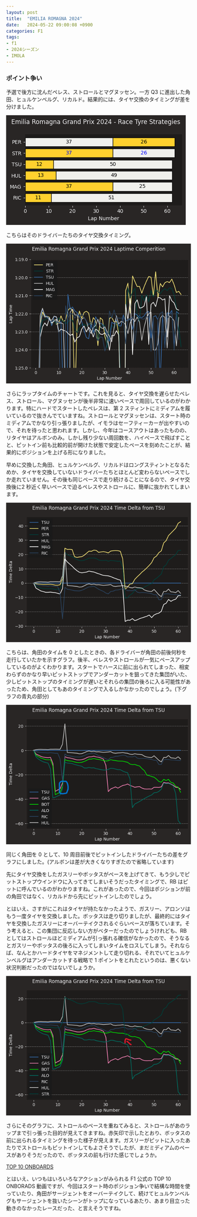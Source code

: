 ```yaml
---
layout: post
title:  "EMILIA ROMAGNA 2024"
date:   2024-05-22 09:00:08 +0900
categories: F1
tags:
- f1
- 2024シーズン
- IMOLA
---
```

### ポイント争い
予選で後方に沈んだペレス、ストロールとマグヌッセン。一方 Q3 に進出した角田、ヒュルケンベルグ、リカルド。結果的には、タイヤ交換のタイミングが差を分けました。

![tyre][img10]

こちらはそのドライバーたちのタイヤ交換タイミング。

![chart1][img11]

さらにラップタイムのチャートです。これを見ると、タイヤ交換を遅らせたペレス、ストロール、マグヌッセンが後半非常に速いペースで周回しているのがわかります。特にハードでスタートしたペレスは、第 2 スティントにミディアムを履いているので抜きんでていますね。ストロールとマグヌッセンは、スタート時のミディアムでかなり引っ張りましたが、イモラはセーフティーカーが出やすいので、それを待ったと思われます。しかし、今年はコースアウトはあったものの、リタイヤはアルボンのみ。しかし残り少ない周回数を、ハイペースで飛ばすことと、ピットイン前も比較的前が開けた状態で安定したペースを刻めたことが、結果的にポジションを上げる形になりました。

早めに交換した角田、ヒュルケンベルグ、リカルドはロングスティントとなるためか、タイヤを交換していないドライバーたちとほとんど変わらないペースでしか走れていません。その後も同じペースで走り続けることになるので、タイヤ交換後に2 秒近く早いペースで迫るペレスやストロールに、簡単に抜かれてしまいます。

![chart2][img12]

こちらは、角田のタイムを 0 としたときの、各ドライバーが角田の前後何秒を走行していたかを示すグラフ。後半、ペレスやストロールが一気にペースアップしているのがよくわかります。スタートでハースに前に出られてしまった、相変わらずのかなり早いピットストップでアンダーカットを狙ってきた集団がいた、少しピットストップのタイミングが遅いとそれらの集団の後ろに入る可能性があったため、角田としてもあのタイミングで入るしかなかったのでしょう。(下グラフの青丸の部分)

![chart3][img13]

同じく角田を 0 として、10 周目前後でピットインしたドライバーたちの差をグラフにしました。(アルボンは差が大きくなりすぎたので省略しています)

先にタイヤ交換をしたガスリーやボッタスがペースを上げてきて、もう少しでピットストップウインドウに入ってきてしまいそうだったタイミングで、RB はピットに呼んでいるのがわかりますね。これがあったので、今回はポジションが前の角田ではなく、リカルドから先にピットインしたのでしょう。

とはいえ、さすがにこれはタイヤが持たなかったようで、ガスリー、アロンソはもう一度タイヤを交換しました。ボッタスは走り切りましたが、最終的にはタイヤを交換したガスリーにオーバーテイクされるぐらいペースが落ちています。そう考えると、この集団に反応しない方がベターだったのでしょうけれども、RB としてはストロールほどミディアムが引っ張れる確信がなかったので、そうなるとガスリーやボッタスの後ろに入ってしまいタイムをロスしてしまう。それならば、なんとかハードタイヤをマネジメントして走り切れる、それでいてヒュルケンベルグはアンダーカットする戦略で 1 ポイントをとれたというのは、悪くない状況判断だったのではないでしょうか。

![chart4][img14]

さらにそのグラフに、ストロールのペースを重ねてみると、ストロールがあのラップまで引っ張った目的が見えてきますね。赤矢印で示したとおり、ボッタスの前に出られるタイミングを待った様子が見えます。ガスリーがピットに入ったあたりでストロールもピットインしてもよさそうでしたが、まだミディアムのペースがありそうだったので、ボッタスの前も行けた感じでしょうか。


[TOP 10 ONBOARDS][youtube]

とはいえ、いつもはいろいろなアクションがみられる F1 公式の TOP 10 ONBORADS 動画ですが、今回はスタート時のポジション争いで結構な時間を使っていたり、角田がサージェントをオーバーテイクして、続けてヒュルケンベルグもサージェントを抜いたシーンがトップになっているあたり、あまり目立った動きのなかったレースだった、と言えそうですね。

[youtube]:https://youtu.be/r-LIVlwcE_I?si=H43RWUVTWeZfNO6m
[img10]:/assets/images/2024/05/20240521-10.png
[img11]:/assets/images/2024/05/20240521-11.png
[img12]:/assets/images/2024/05/20240521-12.png
[img13]:/assets/images/2024/05/20240521-13.png
[img14]:/assets/images/2024/05/20240521-14.png
